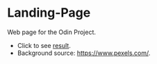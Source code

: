 # Landing-Page

Web page for the Odin Project.
- Click to see <a href=https://waxingrose.github.io/Landing-Page/>result</a>.
- Background source: <a href=https://www.pexels.com/>https://www.pexels.com/</a>. 

